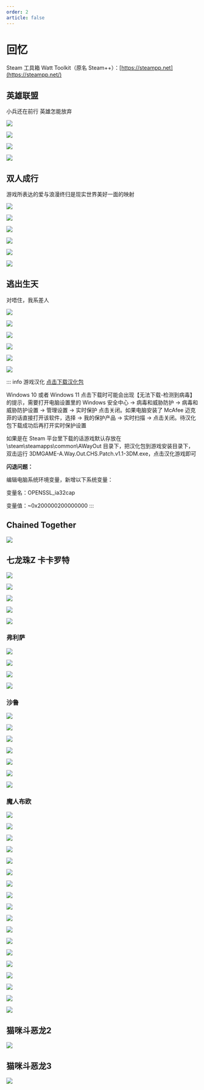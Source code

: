 ```yaml
---
order: 2
article: false
---
```


# 回忆

Steam 工具箱 Watt Toolkit（原名 Steam++）：[https://steampp.net](https://steampp.net/)

## 英雄联盟

小兵还在前行 英雄怎能放弃

![](https://img.sherry4869.com/blog/collection/game/lol/img_1.png)

![](https://img.sherry4869.com/blog/collection/game/lol/img_2.png)

![](https://img.sherry4869.com/blog/collection/game/lol/img_3.png)

![](https://img.sherry4869.com/blog/collection/game/lol/img_4.png)

## 双人成行

游戏所表达的爱与浪漫终归是现实世界美好一面的映射

![](https://img.sherry4869.com/blog/collection/game/ittakestwo/img_1.jpg)

![](https://img.sherry4869.com/blog/collection/game/ittakestwo/img_2.jpg)

![](https://img.sherry4869.com/blog/collection/game/ittakestwo/img_3.jpg)

![](https://img.sherry4869.com/blog/collection/game/ittakestwo/img_4.jpg)

![](https://img.sherry4869.com/blog/collection/game/ittakestwo/img_5.jpg)

![](https://img.sherry4869.com/blog/collection/game/ittakestwo/img_6.jpg)

## 逃出生天

对唔住，我系差人

![](https://img.sherry4869.com/blog/collection/game/awayout/img.jpg)

![](https://img.sherry4869.com/blog/collection/game/awayout/img_2.jpg)

![](https://img.sherry4869.com/blog/collection/game/awayout/img_3.jpg)

![](https://img.sherry4869.com/blog/collection/game/awayout/img_4.jpg)

![](https://img.sherry4869.com/blog/collection/game/awayout/img_5.jpg)

![](https://img.sherry4869.com/blog/collection/game/awayout/img_6.jpg)

::: info 游戏汉化
[点击下载汉化包](https://img.sherry4869.com/blog/collection/game/awayout/3DMGAME-A.Way.Out.CHS.Patch.v1.1-3DM.rar)

Windows 10 或者 Windows 11 点击下载时可能会出现【无法下载-检测到病毒】的提示，需要打开电脑设置里的 Windows 安全中心 -> 病毒和威胁防护 -> 病毒和威胁防护设置 -> 管理设置 -> 实时保护 点击关闭。如果电脑安装了 McAfee 迈克菲的话直接打开该软件，选择 -> 我的保护产品 -> 实时扫描 -> 点击关闭。待汉化包下载成功后再打开实时保护设置

如果是在 Steam 平台里下载的话游戏默认存放在 \steam\steamapps\common\AWayOut 目录下，把汉化包到游戏安装目录下，双击运行 3DMGAME-A.Way.Out.CHS.Patch.v1.1-3DM.exe，点击汉化游戏即可

**闪退问题：**

编辑电脑系统环境变量，新增以下系统变量：

变量名：OPENSSL_ia32cap

变量值：~0x200000200000000
:::

## Chained Together

![](https://img.sherry4869.com/blog/collection/game/chained-together/1.jpg)

## 七龙珠Z 卡卡罗特

![](https://img.sherry4869.com/blog/collection/game/dragonball-z/0-2.png)

![](https://img.sherry4869.com/blog/collection/game/dragonball-z/0-3.png)

![](https://img.sherry4869.com/blog/collection/game/dragonball-z/0-4.png)

![](https://img.sherry4869.com/blog/collection/game/dragonball-z/0.png)

![](https://img.sherry4869.com/blog/collection/game/dragonball-z/0-1.png)

### 弗利萨

![](https://img.sherry4869.com/blog/collection/game/dragonball-z/1.png)

![](https://img.sherry4869.com/blog/collection/game/dragonball-z/2.png)

![](https://img.sherry4869.com/blog/collection/game/dragonball-z/3.png)

![](https://img.sherry4869.com/blog/collection/game/dragonball-z/4.png)

### 沙鲁

![](https://img.sherry4869.com/blog/collection/game/dragonball-z/18.png)

![](https://img.sherry4869.com/blog/collection/game/dragonball-z/19.png)

![](https://img.sherry4869.com/blog/collection/game/dragonball-z/20.png)

![](https://img.sherry4869.com/blog/collection/game/dragonball-z/5.png)

![](https://img.sherry4869.com/blog/collection/game/dragonball-z/6.png)

![](https://img.sherry4869.com/blog/collection/game/dragonball-z/7.png)

![](https://img.sherry4869.com/blog/collection/game/dragonball-z/8.png)

### 魔人布欧

![](https://img.sherry4869.com/blog/collection/game/dragonball-z/9.png)

![](https://img.sherry4869.com/blog/collection/game/dragonball-z/10.png)

![](https://img.sherry4869.com/blog/collection/game/dragonball-z/11.png)

![](https://img.sherry4869.com/blog/collection/game/dragonball-z/12.png)

![](https://img.sherry4869.com/blog/collection/game/dragonball-z/13.png)

![](https://img.sherry4869.com/blog/collection/game/dragonball-z/14.png)

![](https://img.sherry4869.com/blog/collection/game/dragonball-z/15.png)

![](https://img.sherry4869.com/blog/collection/game/dragonball-z/16.png)

![](https://img.sherry4869.com/blog/collection/game/dragonball-z/17.png)

![](https://img.sherry4869.com/blog/collection/game/dragonball-z/21.png)

![](https://img.sherry4869.com/blog/collection/game/dragonball-z/22.png)

![](https://img.sherry4869.com/blog/collection/game/dragonball-z/23.png)

![](https://img.sherry4869.com/blog/collection/game/dragonball-z/24.png)

![](https://img.sherry4869.com/blog/collection/game/dragonball-z/25.png)

![](https://img.sherry4869.com/blog/collection/game/dragonball-z/26.png)

![](https://img.sherry4869.com/blog/collection/game/dragonball-z/27.png)

![](https://img.sherry4869.com/blog/collection/game/dragonball-z/28.png)

![](https://img.sherry4869.com/blog/collection/game/dragonball-z/29.png)

## 猫咪斗恶龙2

![](https://img.sherry4869.com/blog/collection/game/cat-quest/1.png)

## 猫咪斗恶龙3

![](https://img.sherry4869.com/blog/collection/game/cat-quest/2.png)